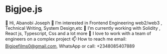 # Bigjoe.js

👋 Hi, Abanobi Joseph
👀 I’m interested in Frontend Engineering web2/web3 , Technical Writing, System Design,etc
🌱 I’m currently working with Solidity , React js, Typescript, Css and a lot more
💞️ I love to work with a team of engineers on a complex project
📫 How to reach me email: Bigjoefilms0@gmail.com, WhatsApp or call: +2348085407889
